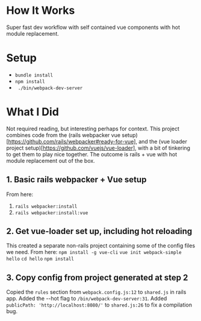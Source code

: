 # How It Works
Super fast dev workflow with self contained vue components with hot module replacement. 



# Setup

- `bundle install`
- `npm install`
- ` ./bin/webpack-dev-server`

# What I Did
Not required reading, but interesting perhaps for context. This project combines code from the (rails webpacker vue setup)[https://github.com/rails/webpacker#ready-for-vue], and the (vue loader project setup)[https://github.com/vuejs/vue-loader], with a bit of tinkering to get them to play nice together. The outcome is rails + vue with hot module replacement out of the box.

## 1. Basic rails webpacker + Vue setup
From here:
1. `rails webpacker:install`
2. `rails webpacker:install:vue`

## 2. Get vue-loader set up, including hot reloading
This created a separate non-rails project containing some of the config files we need.
From here:
`npm install -g vue-cli`
`vue init webpack-simple hello`
`cd hello`
`npm install`

## 3. Copy config from project generated at step 2 

Copied the `rules` section from `webpack.config.js:12` to `shared.js` in rails app.
Added the --hot flag to `/bin/webpack-dev-server:31`.
Added `publicPath: 'http://localhost:8080/'` to `shared.js:26` to fix a compilation bug.